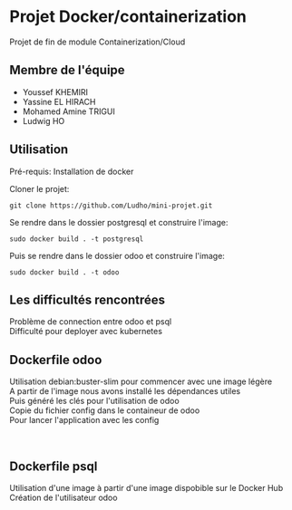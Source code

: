 # Projet Docker/containerization 

Projet de fin de module Containerization/Cloud

## Membre de l'équipe

* Youssef KHEMIRI
* Yassine EL HIRACH
* Mohamed Amine TRIGUI
* Ludwig HO

## Utilisation

Pré-requis:
Installation de docker

Cloner le projet:
 
    git clone https://github.com/Ludho/mini-projet.git

Se rendre dans le dossier postgresql et construire l'image:

    sudo docker build . -t postgresql
    

 Puis se rendre dans le dossier odoo et construire l'image:
 
    sudo docker build . -t odoo
    
## Les difficultés rencontrées

Problème de connection entre odoo et psql
<br>
Difficulté pour deployer avec kubernetes

## Dockerfile odoo


Utilisation debian:buster-slim pour commencer avec une image légère <br>
A partir de l'image nous avons installé les dépendances utiles <br>
Puis généré les clés pour l'utilisation de odoo <br>
Copie du fichier config dans le containeur de odoo<br>
Pour lancer l'application avec les config<br>

 

## Dockerfile psql



Utilisation d'une image à partir d'une image dispobible sur le Docker Hub<br>
Création de l'utilisateur odoo

  
